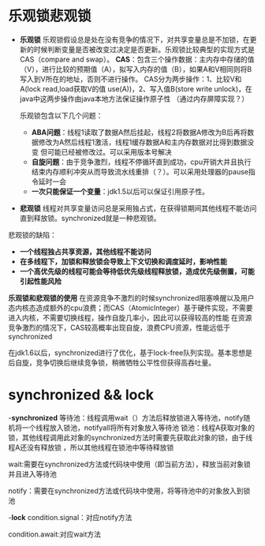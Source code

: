 # 乐观锁悲观锁
- **乐观锁**
  乐观锁假设总是处在没有竞争的情况下，对共享变量总是不加锁，在更新的时候判断变量是否被改变过决定是否更新。乐观锁比较典型的实现方式是
  CAS（compare and swap）。
  **CAS**：包含三个操作数据：主内存中存储的值（V），进行比较的预期值（A），拟写入内存的值（B），如果A和V相同则将B写入到V所在的地址，否则不进行操作。
   CAS分为两步操作：1、比较V和A(lock read,load获取V的值 use(A))，2、写入值B(store write unlock)，在java中这两步操作由java本地方法保证操作原子性
   （通过内存屏障实现？）
   
   乐观锁包含以下几个问题：
   
   - **ABA问题**：线程1读取了数据A然后挂起，线程2将数据A修改为B后再将数据修改为A然后线程1激活，线程1缓存数据A和主内存数据对比得到数据没变
   但可能已经被修改过。可以采用版本号解决
   - **自旋问题**：由于竞争激烈，线程不停循环直到成功，cpu开销大并且执行结束内存顺利冲突从而导致流水线重排（？）。可以采用处理器的pause指令延时一会
   - **一次只能保证一个变量**：jdk1.5以后可以保证引用原子性。

- **悲观锁**
 线程对共享变量访问总是采用独占式，在获得锁期间其他线程不能访问直到释放锁。synchronized就是一种悲观锁。
 
 悲观锁的缺陷：
 - **一个线程独占共享资源，其他线程不能访问**
 - **在多线程下，加锁和释放锁会导致上下文切换和调度延时，影响性能**
 - **一个高优先级的线程可能会等待低优先级线程释放锁，造成优先级倒置，可能引起性能风险**


  **乐观锁和悲观锁的使用**
 在资源竞争不激烈的时候synchronized阻塞唤醒以及用户态内核态造成额外的cpu浪费；而CAS（AtomicInteger）基于硬件实现，不需要进入内核，不需要切换线程，操作自旋几率小，因此可以获得较高的性能
 在资源竞争激烈的情况下，CAS较高概率出现自旋，浪费CPU资源，性能远低于synchronized
 
 在jdk1.6以后，synchronized进行了优化，基于lock-free队列实现。基本思想是后自旋，竞争切换后继续竞争锁，稍微牺牲公平性但获得高吞吐量。
 
 
 # synchronized && lock
  -**synchronized** 
  等待池：线程调用wait（）方法后释放锁进入等待池，notify随机将一个线程放入锁池，notifyall将所有对象放入等待池
  锁池：线程A获取对象的锁，其他线程调用此对象的synchronized方法时需要先获取此对象的锁，由于线程A还没有释放锁 ，所以其他线程在锁池中等待释放锁
  
  wait:需要在synchronized方法或代码块中使用（即当前方法），释放当前对象锁并且进入等待池
  
  notify：需要在synchronized方法或代码块中使用，将等待池中的对象放入到锁池
  
  -**lock**
  condition.signal：对应notify方法
  
  condition.await:对应wait方法
  
  
